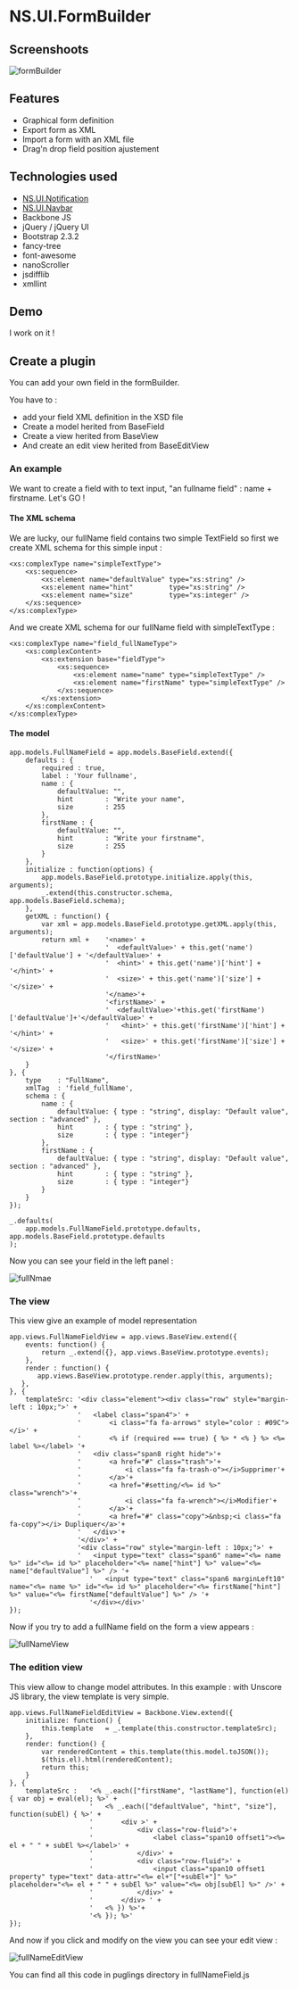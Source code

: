 # NS.UI.FormBuilder

## Screenshoots

![formBuilder](https://bfc338e5d0f8ee39c10a706464e4731eb4bd4d7a.googledrive.com/host/0B363_4UXLoNhUWhTOWhCbXlQQ2s/form.jpg)

## Features

* Graphical form definition
* Export form as XML
* Import a form with an XML file
* Drag'n drop field position ajustement

## Technologies used

* [NS.UI.Notification](https://github.com/NaturalSolutions/NS.UI.Notification)
* [NS.UI.Navbar](https://github.com/NaturalSolutions/NS.UI.NavBar)
* Backbone JS
* jQuery / jQuery UI
* Bootstrap 2.3.2
* fancy-tree
* font-awesome
* nanoScroller
* jsdifflib
* xmllint

## Demo

I work on it !

## Create a plugin

You can add your own field in the formBuilder.

You have to :  

* add your field XML definition in the XSD file
* Create a model herited from BaseField
* Create a view herited from BaseView
* And create an edit view herited from BaseEditView

### An example

We want to create a field with to text input, "an fullname field" : name + firstname. Let's GO !

#### The XML schema

We are lucky, our fullName field contains two simple TextField so first we create XML schema for this simple input : 

    <xs:complexType name="simpleTextType">
        <xs:sequence>
            <xs:element name="defaultValue" type="xs:string" />
            <xs:element name="hint"         type="xs:string" />
            <xs:element name="size"         type="xs:integer" />
        </xs:sequence>
    </xs:complexType>

And we create XML schema for our fullName field with simpleTextType : 
    
    <xs:complexType name="field_fullNameType">
        <xs:complexContent>
            <xs:extension base="fieldType">
                <xs:sequence>
                    <xs:element name="name" type="simpleTextType" />
                    <xs:element name="firstName" type="simpleTextType" />
                </xs:sequence>
            </xs:extension>
        </xs:complexContent>
    </xs:complexType>

#### The model

    app.models.FullNameField = app.models.BaseField.extend({
        defaults : {
            required : true,
            label : 'Your fullname',
            name : {
                defaultValue: "",
                hint        : "Write your name",
                size        : 255  
            },
            firstName : {
                defaultValue: "",
                hint        : "Write your firstname",
                size        : 255  
            }
        },        
        initialize : function(options) {
            app.models.BaseField.prototype.initialize.apply(this, arguments);
            _.extend(this.constructor.schema, app.models.BaseField.schema);
        },        
        getXML : function() {
            var xml = app.models.BaseField.prototype.getXML.apply(this, arguments);
            return xml +    '<name>' + 
                            '  <defaultValue>' + this.get('name')['defaultValue'] + '</defaultValue>' +
                            '  <hint>' + this.get('name')['hint'] + '</hint>' +
                            '  <size>' + this.get('name')['size'] + '</size>' +
                            '</name>'+
                            '<firstName>' + 
                            '  <defaultValue>'+this.get('firstName')['defaultValue']+'</defaultValue>' +
                            '   <hint>' + this.get('firstName')['hint'] + '</hint>' +
                            '   <size>' + this.get('firstName')['size'] + '</size>' +
                            '</firstName>'
        }
    }, {
        type    : "FullName",
        xmlTag  : 'field_fullName',
        schema : {
            name : {
                defaultValue: { type : "string", display: "Default value", section : "advanced" },
                hint        : { type : "string" },
                size        : { type : "integer"}
            },
            firstName : {
                defaultValue: { type : "string", display: "Default value", section : "advanced" },
                hint        : { type : "string" },
                size        : { type : "integer"}
            }            
        }
    });
    
    _.defaults(
        app.models.FullNameField.prototype.defaults,     app.models.BaseField.prototype.defaults
    );

Now you can see your field in the left panel : 

![fullNmae](https://bfc338e5d0f8ee39c10a706464e4731eb4bd4d7a.googledrive.com/host/0B363_4UXLoNhUWhTOWhCbXlQQ2s/fullname.jpg)

### The view

This view give an example of model representation

    app.views.FullNameFieldView = app.views.BaseView.extend({
        events: function() {
            return _.extend({}, app.views.BaseView.prototype.events);
        },
        render : function() {
           app.views.BaseView.prototype.render.apply(this, arguments);
       },        
    }, {
        templateSrc: '<div class="element"><div class="row" style="margin-left : 10px;">' + 
                     '   <label class="span4">' + 
                     '       <i class="fa fa-arrows" style="color : #09C"></i>' + 
                     '       <% if (required === true) { %> * <% } %> <%= label %></label> '+
                     '   <div class="span8 right hide">'+
                     '       <a href="#" class="trash">'+
                     '           <i class="fa fa-trash-o"></i>Supprimer'+
                     '       </a>'+ 
                     '       <a href="#setting/<%= id %>" class="wrench">'+
                     '           <i class="fa fa-wrench"></i>Modifier'+
                     '       </a>'+ 
                     '       <a href="#" class="copy">&nbsp;<i class="fa fa-copy"></i> Dupliquer</a>'+
                     '   </div>'+
                     '</div>' +
                     '<div class="row" style="margin-left : 10px;">' + 
                     '   <input type="text" class="span6" name="<%= name %>" id="<%= id %>" placeholder="<%= name["hint"] %>" value="<%= name["defaultValue"] %>" /> '+
                        '   <input type="text" class="span6 marginLeft10" name="<%= name %>" id="<%= id %>" placeholder="<%= firstName["hint"] %>" value="<%= firstName["defaultValue"] %>" /> '+
                        '</div></div>'
    });

Now if you try to add a fullName field on the form a view appears : 

![fullNameView](https://bfc338e5d0f8ee39c10a706464e4731eb4bd4d7a.googledrive.com/host/0B363_4UXLoNhUWhTOWhCbXlQQ2s/view.jpg)


### The edition view

This view allow to change model attributes.
In this example : with Unscore JS library, the view template is very simple.

    app.views.FullNameFieldEditView = Backbone.View.extend({        
        initialize: function() {
            this.template   = _.template(this.constructor.templateSrc);
        },        
        render: function() {
            var renderedContent = this.template(this.model.toJSON());
            $(this.el).html(renderedContent);
            return this;
        }        
    }, {
        templateSrc :   '<% _.each(["firstName", "lastName"], function(el){ var obj = eval(el); %>' + 
                        '   <% _.each(["defaultValue", "hint", "size"], function(subEl) { %>' +
                        '       <div >' +
                        '           <div class="row-fluid">'+
                        '               <label class="span10 offset1"><%= el + " " + subEl %></label>' +
                        '           </div>' +
                        '           <div class="row-fluid">' +
                        '               <input class="span10 offset1 property" type="text" data-attr="<%= el+"["+subEl+"]" %>" placeholder="<%= el + " " + subEl %>" value="<%= obj[subEl] %>" />' +
                        '           </div>' +
                        '       </div> ' +
                        '   <% }) %>'+
                        '<% }); %>'
    });

And now if you click and modify on the view you can see your edit view : 

![fullNameEditView](https://bfc338e5d0f8ee39c10a706464e4731eb4bd4d7a.googledrive.com/host/0B363_4UXLoNhUWhTOWhCbXlQQ2s/settingV.jpg)

You can find all this code in puglings directory in fullNameField.js




